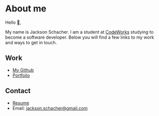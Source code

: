 # About me

Hello 👋,

My name is Jackson Schacher. I am a student at [CodeWorks](https://boisecodeworks.com) studying to become a software developer. Below you will find a few links to my work and ways to get in touch. 

## Work
  - [My Github](https://github.com/JacksonSchacher)
  - [Portfolio](https://JacksonSchacher.github.io/)
## Contact
  - [Resume](https://JacksonSchacher.github.io/resume)
  - Email: jackson.schacher@gmail.com
  